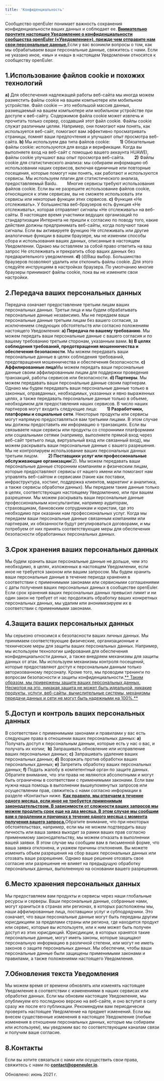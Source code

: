 ```yaml
---
title: 'Конфиденциальность'
---
```


<script setup>
import banner from '@/assets/banner-secondary.png';
import search from '@/assets/illustrations/search.png';

import BannerLevel2 from '@/components/BannerLevel2.vue';
</script>

<ClientOnly> <BannerLevel2
    :background-image="banner"
    background-text="PRIVACY POLICY"
    title="Конфиденциальность"
    :illustration="search"
  />
</ClientOnly>

<div class='markdown' style="margin-top:var(--o-spacing-h1)">

Сообщество openEuler понимает важность сохранения конфиденциальности ваших данных и соблюдает ее. <u>**Внимательно прочтите настоящее Уведомление о конфиденциальности сообщества openEuler («Уведомление»), прежде чем отправите нам свои персональные данные.**</u>Если у вас возникли вопросы о том, как мы обрабатываем ваши персональные данные, свяжитесь с нами. Если не указано иное, «мы» и «наш» в настоящем Уведомлении относятся к сообществу openEuler.

## 1.Использование файлов cookie и похожих технологий

**a)** Для обеспечения надлежащей работы веб-сайта мы иногда можем разместить файлы cookie на вашем компьютере или мобильном устройстве. Файл cookie — это небольшой массив данных, размещаемый на вашем компьютере или мобильном устройстве при доступе к веб-сайту. Содержимое файла cookie может извлечь и прочитать только сервер, создавший этот файл cookie. Файлы cookie служат различным целям. Например, они помогают нам понять, как используется веб-сайт, помогают вам эффективно просматривать страницы, помнят ваши предпочтения и улучшают опыт просмотра веб-сайта.
**b)** Мы используем два типа файлов cookie:
**&emsp;&emsp;1)** Обязательные файлы cookie: используются для входа и верификации. Когда вы выполняете вход на веб-сайт с помощью вашего аккаунта HUAWEI, файлы cookie улучшают ваш опыт просмотра веб-сайта.
**&emsp;&emsp;2)** Файлы cookie для статистического анализа: мы собираем информацию об использовании наших сервисов, включая единичные или повторные посещения, которые помогут нам понять, как работают и используются сервисы. Мы используем плагин для статистического анализа, предоставляемый Baidu.
&emsp;&emsp;Многие сервисы требуют использования файлов cookie. Если вы не разрешите использование файлов cookie, относящихся к этим сервисам, вы не сможете использовать эти сервисы или некоторые функции этих сервисов.
**c)** Функция «Не отслеживать». У большинства веб-браузеров есть функция «Не отслеживать», которая отправляет сигналы «Не отслеживать» на веб-сайты. В настоящее время участники ведущих организаций по стандартизации Интернета не пришли к согласию по поводу того, какие действия должны предпринимать веб-сайты, когда получают такие сигналы. Если вы активируете функцию Не отслеживать или другие аналогичные функции в вашем браузере, мы не изменим способы сбора и использования ваших данных, описанные в настоящем Уведомлении. Однако мы оставляем за собой право ответить на ваш запрос Не отслеживать и прекратить сбор ваших данных без предварительного уведомления.
**d)** (d)Ваш выбор. Большинство браузеров позволяют удалить или отклонить файлы cookie. Для этого следуйте инструкциям в настройках браузера. По умолчанию многие браузеры принимают файлы cookie, пока вы не измените свои настройки.

## 2.Передача ваших персональных данных

Передача означает предоставление третьим лицам ваших персональных данных. Третьи лица и мы будем обрабатывать персональные данные независимо. Мы не передаем ваши персональные данные третьим лицам без вашего согласия, за исключением следующих обстоятельств или согласно положениям настоящего Уведомления:
**a) Передача по вашему требованию**. Мы можем передать ваши персональные данные с вашего согласия и по вашему требованию третьим сторонам, указанным вами.
**b) В целях соблюдения требований, предотвращения мошенничества и обеспечения безопасности**. Мы можем передавать ваши персональные данные в целях соблюдения требований, предотвращения мошенничества и обеспечения безопасности.
**c) Аффилированные лица**Мы можем передать ваши персональные данные своим аффилированным лицам для поддержки проведения транзакций, работы сервисов или безопасности.
**d) Партнеры**. Мы можем передавать ваши персональные данные своим партнерам. Однако мы будем передавать ваши персональные данные только в законных, оправданных, необходимых, указанных и явно выраженных целях, а также передавать персональные данные только в объеме, необходимом для предоставления наших сервисов. В число наших партнеров могут входить следующие лица:
**&emsp;&emsp;1) Разработчики, платформы и социальные сети**. Некоторые продукты или сервисы могут напрямую предоставляться вам третьими лицами. В этом случае мы должны предоставить им информацию о транзакциях. Если вы связываете наши сервисы или продукты со сторонними платформами или социальными сетями (например, выполняете прямой вход через веб-сайт третьего лица, виртуальный вход или связанный вход), мы можем раскрывать ваши персональные данные с вашего разрешения. Мы не контролируем использование ваших персональных данных третьим лицом.
**&emsp;&emsp;2) Поставщики услуг или профессиональные обслуживающие организации**(2). Мы можем передавать ваши персональные данные сторонним компаниям и физическим лицам, которые предоставляют сервисы от нашего имени или помогают нам управлять веб-сайтом и сервисами (такие как поставки, инфраструктура, хостинг, поддержка клиентов, маркетинг и аналитика, а также сервисы обработки данных). Мы передаем такие данные только в целях, соответствующих настоящему Уведомлению, или при вашем разрешении. Мы можем раскрывать ваши персональные данные профессиональным консультантам, например аудиторам, страховщикам, банковским сотрудникам и юристам, где это необходимо при оказании нам профессиональных услуг.
Когда мы передаем ваши персональные данные связанным компаниям или партнерам, их обязанности будут регулироваться договорами, и мы потребуем от них принять соответствующие меры для обеспечения безопасности обработанных персональных данных.

## 3.Срок хранения ваших персональных данных

Мы будем хранить ваши персональные данные не дольше, чем это необходимо, в целях, изложенных в настоящем Уведомлении, если иное не требуется законом или вашим запросом.
Мы будем хранить ваши персональные данные в течение периода хранения в соответствии с применимыми законами или сервисными соглашениями с даты получения ваших персональных данных в сообществе openEuler. Если срок хранения ваших персональных данных превысил лимит и ни один закон не требует от нас продолжать обработку ваших конкретных персональных данных, мы удалим или анонимизируем их в соответствии с применимыми законами.

## 4.Защита ваших персональных данных

Мы серьезно относимся к безопасности ваших личных данных. Мы принимаем соответствующие физические, организационные и технические меры для защиты ваших персональных данных. Например, мы используем технологии шифрования для обеспечения конфиденциальности данных, а также внедряем механизмы для защиты данных от атак. Мы используем механизмы контроля посещений, которые предоставляют доступ к персональным данным только авторизованному персоналу. Кроме того, мы проводим тренинги по вопросам безопасности и защиты конфиденциальности.<u>** Таким образом, мы привержены защите ваших персональных данных. Несмотря на это, никакая защита не может быть идеальной, никакие продукты, услуги, веб-сайты, вычислительные системы, механизмы передачи данных и сети не могут быть надежными на 100%.**</u>

## 5.Доступ и контроль ваших персональных данных

В соответствии с применимыми законами и правилами у вас есть следующие права в отношении ваших персональных данных:
**a)** Получать доступ к персональным данным, которые есть у нас о вас, и получать их копии; 
**b)** Запрашивать обновление или исправление ваших персональных данных;
**c)** Запрашивать удаление ваших персональных данных;
**d)** Возражать против обработки ваших персональных данных;
**e)** Запретить обработку ваших персональных данных;
**f)** Подать жалобу в компетентный орган по защите данных.
Обратите внимание, что эти права не являются абсолютными и могут быть ограничены в соответствии с применимыми законами. Если вам нужна наша помощь в выполнении вышеупомянутых запросов или осуществлении прав, свяжитесь с нами согласно информации в разделе «Контакты» ниже.
<u>**Как правило, мы отвечаем в течение одного месяца, если иное не требуется применимым законодательством. В зависимости от сложности ваших запросов мы можем продлить срок еще на два месяца. В этом случае мы сообщим вам о продлении и причинах в течение одного месяца с момента получения вашего запроса.**</u>Обратите внимание, что при некоторых обстоятельствах, например, если мы не можем подтвердить вашу личность или ваша заявка выходит за рамки ваших прав согласно применимому законодательству, мы можем отказать в выполнении вашей заявки. В этом случае мы сообщим вам в письменной форме, что ваша заявка отклонена, и укажем причины отклонения.
Вы можете изменить объем разрешения на сбор ваших персональных данных или отозвать ваше разрешение. Однако ваше решение отозвать свое согласие или разрешение не влияет на предыдущую обработку персональных данных, выполненную на основании вашего разрешения.

## 6.Место хранения персональных данных

Мы предоставляем вам продукты и сервисы через наши глобальные ресурсы и серверы. Ваши персональные данные, собранные нами, могут храниться в странах или регионах, в которых расположены мы, наши аффилированные лица, поставщики услуг и субподрядчики. Это означает, что ваши персональные данные могут быть переданы другим юрисдикциям за пределами страны или региона, где находится продукт или сервис, которые вы используете, или к ним может быть получен доступ из этих юрисдикций.
Юрисдикции, в которых хранятся такие персональные данные, могут иметь законы, которые защищают персональную информацию в различной степени, или могут не иметь законов о защите персональных данных. Мы обеспечим, чтобы ваши персональные данные были защищены применимыми законами и правилами, а также положениями настоящего Уведомления.

## 7.Обновления текста Уведомления

Мы можем время от времени обновлять или изменять настоящее Уведомление в соответствии с изменениями в наших сервисах или обработке данных. Если мы обновим настоящее Уведомление, мы опубликуем его последнюю версию на веб-сайте, и оно вступит в силу сразу же после его публикации. Рекомендуем вам периодически проверять настоящее Уведомление на предмет изменений. Если мы внесем существенные изменения в настоящее Уведомление (любые изменения в отношении персональных данных, которые мы собираем или используем), мы уведомим вас по соответствующим каналам связи и получим ваше согласие.

## 8.Контакты

Если вы хотите связаться с нами или осуществить свои права, свяжитесь с нами по **<contact@openeuler.io>**.

Обновлено: июнь 2021 г.

</div>
